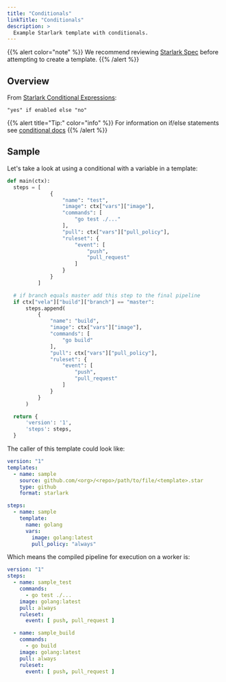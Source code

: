```yaml
---
title: "Conditionals"
linkTitle: "Conditionals"
description: >
  Example Starlark template with conditionals.
---
```


{{% alert color="note" %}}
We recommend reviewing [Starlark Spec](https://github.com/bazelbuild/starlark/blob/master/spec.md) before attempting to create a template.
{{% /alert %}}

## Overview

From [Starlark Conditional Expressions](https://github.com/google/starlark-go/blob/master/doc/spec.md#conditional-expressions):

```text
"yes" if enabled else "no"
```

{{% alert title="Tip:" color="info" %}}
For information on if/else statements see [conditional docs](https://github.com/google/starlark-go/blob/master/doc/spec.md#conditional-expressions)
{{% /alert %}}

## Sample

Let's take a look at using a conditional with a variable in a template:

```python
def main(ctx):
  steps = [
              {
                  "name": "test",
                  "image": ctx["vars"]["image"],
                  "commands": [
                      "go test ./..."
                  ],
                  "pull": ctx["vars"]["pull_policy"],
                  "ruleset": {
                      "event": [
                          "push",
                          "pull_request"
                      ]
                  }
              }
          ]

  # if branch equals master add this step to the final pipeline
  if ctx["vela"]["build"]["branch"] == "master":
      steps.append(
          {
              "name": "build",
              "image": ctx["vars"]["image"],
              "commands": [
                  "go build"
              ],
              "pull": ctx["vars"]["pull_policy"],
              "ruleset": {
                  "event": [
                      "push",
                      "pull_request"
                  ]
              }
          }
      )

  return {
      'version': '1',
      'steps': steps,
  }
```

The caller of this template could look like:

```yaml
version: "1"
templates:
  - name: sample
    source: github.com/<org>/<repo>/path/to/file/<template>.star
    type: github
    format: starlark

steps:
  - name: sample
    template:
      name: golang
      vars:
        image: golang:latest
        pull_policy: "always"
```

Which means the compiled pipeline for execution on a worker is:

```yaml
version: "1"
steps:
  - name: sample_test
    commands:
      - go test ./...
    image: golang:latest
    pull: always
    ruleset:
      event: [ push, pull_request ]

  - name: sample_build
    commands:
      - go build
    image: golang:latest
    pull: always
    ruleset:
      event: [ push, pull_request ]
```
